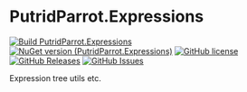 # PutridParrot.Expressions

[![Build PutridParrot.Expressions](https://github.com/putridparrot/PutridParrot.Expressions/actions/workflows/dotnet-core.yml/badge.svg)](https://github.com/putridparrot/PutridParrot.Expressions/actions/workflows/dotnet-core.yml)
[![NuGet version (PutridParrot.Expressions)](https://img.shields.io/nuget/v/PutridParrot.Expressions.svg?style=flat-square)](https://www.nuget.org/packages/PutridParrot.Expressions/)
[![GitHub license](https://img.shields.io/badge/license-MIT-blue.svg)](https://github.com/putridparrot/PutridParrot.Expressions/blob/master/LICENSE.md)
[![GitHub Releases](https://img.shields.io/github/release/putridparrot/PutridParrot.Expressions.svg)](https://github.com/putridparrot/PutridParrot.Expressions/releases)
[![GitHub Issues](https://img.shields.io/github/issues/putridparrot/PutridParrot.Expressions.svg)](https://github.com/putridparrot/PutridParrot.Expressions/issues)


Expression tree utils etc.
